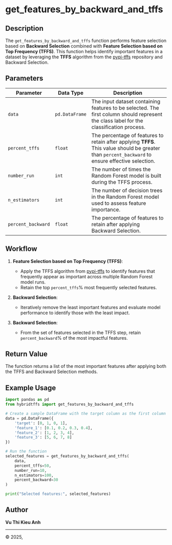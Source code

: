 # get_features_by_backward_and_tffs

## Description
The `get_features_by_backward_and_tffs` function performs feature selection based on **Backward Selection** combined with **Feature Selection based on Top Frequency (TFFS)**. This function helps identify important features in a dataset by leveraging the **TFFS** algorithm from the [pypi-tffs](https://github.com/VuKieuAnh/pypi-tffs) repository and Backward Selection.

## Parameters

| Parameter         | Data Type         | Description |
|------------------|------------------|--------------------------------------------------------------------------------------|
| `data`          | `pd.DataFrame`    | The input dataset containing features to be selected. The first column should represent the class label for the classification process. |
| `percent_tffs`  | `float`           | The percentage of features to retain after applying **TFFS**. This value should be greater than `percent_backward` to ensure effective selection. |
| `number_run`    | `int`             | The number of times the Random Forest model is built during the TFFS process. |
| `n_estimators`  | `int`             | The number of decision trees in the Random Forest model used to assess feature importance. |
| `percent_backward` | `float`          | The percentage of features to retain after applying Backward Selection. |

## Workflow
1. **Feature Selection based on Top Frequency (TFFS)**:
   - Apply the TFFS algorithm from [pypi-tffs](https://github.com/VuKieuAnh/pypi-tffs) to identify features that frequently appear as important across multiple Random Forest model runs.
   - Retain the top `percent_tffs`% most frequently selected features.

2. **Backward Selection**:
   - Iteratively remove the least important features and evaluate model performance to identify those with the least impact.

3. **Backward Selection**:
   - From the set of features selected in the TFFS step, retain `percent_backward`% of the most impactful features.

## Return Value
The function returns a list of the most important features after applying both the TFFS and Backward Selection methods.

## Example Usage
```python
import pandas as pd
from hybridtffs import get_features_by_backward_and_tffs

# Create a sample DataFrame with the target column as the first column
data = pd.DataFrame({
    'target': [0, 1, 0, 1],
    'feature_1': [0.1, 0.2, 0.3, 0.4],
    'feature_2': [1, 2, 3, 4],
    'feature_3': [5, 6, 7, 8]
})

# Run the function
selected_features = get_features_by_backward_and_tffs(
    data,
    percent_tffs=50,
    number_run=10,
    n_estimators=100,
    percent_backward=30
)

print("Selected features:", selected_features)
```

## Author
**Vu Thi Kieu Anh** 

---
© 2025,

